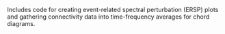 Includes code for creating event-related spectral perturbation (ERSP) plots and gathering connectivity data into time-frequency averages for chord diagrams.
